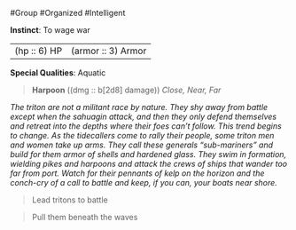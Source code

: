 #Group #Organized #Intelligent

**Instinct**: To wage war

|       |         |
| ----- | ------- |
| (hp :: 6) HP | (armor :: 3) Armor |

**Special Qualities**: Aquatic

> **Harpoon** ((dmg :: b[2d8] damage))
> *Close, Near, Far*

*The triton are not a militant race by nature. They shy away from battle except when the sahuagin attack, and then they only defend themselves and retreat into the depths where their foes can’t follow. This trend begins to change. As the tidecallers come to rally their people, some triton men and women take up arms. They call these generals “sub-mariners” and build for them armor of shells and hardened glass. They swim in formation, wielding pikes and harpoons and attack the crews of ships that wander too far from port. Watch for their pennants of kelp on the horizon and the conch-cry of a call to battle and keep, if you can, your boats near shore.*

>Lead tritons to battle

>Pull them beneath the waves